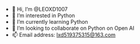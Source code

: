 - 👋 Hi, I’m @LEOXD1007
- 👀 I’m interested in Python 
- 🌱 I’m currently learning Python
- 💞️ I’m looking to collaborate on Python on Open AI
- 📫 Email address: lxd519375315@163.com

<!---
LEOXD1007/LEOXD1007 is a ✨ special ✨ repository because its `README.md` (this file) appears on your GitHub profile.
You can click the Preview link to take a look at your changes.
--->
